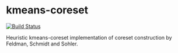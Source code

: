kmeans-coreset
======================================================
[![Build Status](https://travis-ci.org/lpradel/kmeans-coreset.svg?branch=master)](https://travis-ci.org/lpradel/kmeans-coreset)

Heuristic kmeans-coreset implementation of coreset construction by Feldman, Schmidt and Sohler.
